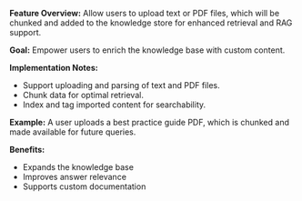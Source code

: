 **Feature Overview:**
Allow users to upload text or PDF files, which will be chunked and added to the knowledge store for enhanced retrieval and RAG support.

**Goal:**
Empower users to enrich the knowledge base with custom content.

**Implementation Notes:**
- Support uploading and parsing of text and PDF files.
- Chunk data for optimal retrieval.
- Index and tag imported content for searchability.

**Example:**
A user uploads a best practice guide PDF, which is chunked and made available for future queries.

**Benefits:**
- Expands the knowledge base
- Improves answer relevance
- Supports custom documentation
